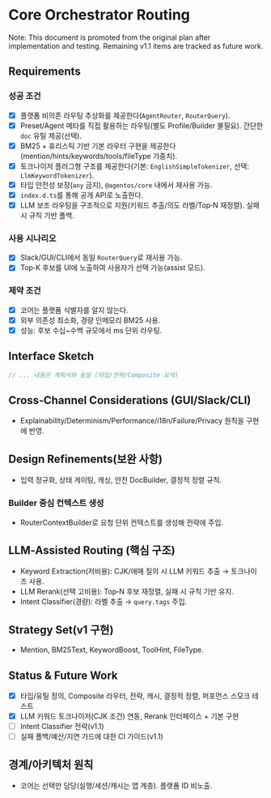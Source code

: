 # Core Orchestrator Routing

Note: This document is promoted from the original plan after implementation and testing. Remaining v1.1 items are tracked as future work.

## Requirements

### 성공 조건

- [x] 플랫폼 비의존 라우팅 추상화를 제공한다(`AgentRouter`, `RouterQuery`).
- [x] Preset/Agent 메타를 직접 활용하는 라우팅(별도 Profile/Builder 불필요). 간단한 `doc` 유틸 제공(선택).
- [x] BM25 + 휴리스틱 기반 기본 라우터 구현을 제공한다(mention/hints/keywords/tools/fileType 가중치).
- [x] 토크나이저 플러그형 구조를 제공한다(기본: `EnglishSimpleTokenizer`, 선택: `LlmKeywordTokenizer`).
- [x] 타입 안전성 보장(`any` 금지), `@agentos/core` 내에서 재사용 가능.
- [x] `index.d.ts`를 통해 공개 API로 노출한다.
- [x] LLM 보조 라우팅을 구조적으로 지원(키워드 추출/의도 라벨/Top‑N 재정렬). 실패 시 규칙 기반 폴백.

### 사용 시나리오

- [x] Slack/GUI/CLI에서 동일 `RouterQuery`로 재사용 가능.
- [x] Top‑K 후보를 UI에 노출하여 사용자가 선택 가능(assist 모드).

### 제약 조건

- [x] 코어는 플랫폼 식별자를 알지 않는다.
- [x] 외부 의존성 최소화, 경량 인메모리 BM25 사용.
- [x] 성능: 후보 수십~수백 규모에서 ms 단위 라우팅.

## Interface Sketch

```ts
// ... 내용은 계획서와 동일 (타입/전략/Composite 요약)
```

## Cross‑Channel Considerations (GUI/Slack/CLI)

- Explainability/Determinism/Performance/i18n/Failure/Privacy 원칙을 구현에 반영.

## Design Refinements(보완 사항)

- 입력 정규화, 상태 게이팅, 캐싱, 안전 DocBuilder, 결정적 정렬 규칙.

### Builder 중심 컨텍스트 생성

- RouterContextBuilder로 요청 단위 컨텍스트를 생성해 전략에 주입.

## LLM‑Assisted Routing (핵심 구조)

- Keyword Extraction(저비용): CJK/애매 질의 시 LLM 키워드 추출 → 토크나이즈 사용.
- LLM Rerank(선택 고비용): Top‑N 후보 재정렬, 실패 시 규칙 기반 유지.
- Intent Classifier(경량): 라벨 추출 → `query.tags` 주입.

## Strategy Set(v1 구현)

- Mention, BM25Text, KeywordBoost, ToolHint, FileType.

## Status & Future Work

- [x] 타입/유틸 정의, Composite 라우터, 전략, 캐시, 결정적 정렬, 퍼포먼스 스모크 테스트
- [x] LLM 키워드 토크나이저(CJK 조건) 연동, Rerank 인터페이스 + 기본 구현
- [ ] Intent Classifier 전략(v1.1)
- [ ] 실패 폴백/예산/지연 가드에 대한 CI 가이드(v1.1)

## 경계/아키텍처 원칙

- 코어는 선택만 담당(실행/세션/캐시는 앱 계층). 플랫폼 ID 비노출.
